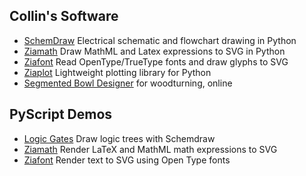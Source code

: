 ## Collin's Software

- [SchemDraw](https://schemdraw.readthedocs.io) Electrical schematic and flowchart drawing in Python
- [Ziamath](https://ziamath.readthedocs.io) Draw MathML and Latex expressions to SVG in Python
- [Ziafont](https://ziafont.readthedocs.io) Read OpenType/TrueType fonts and draw glyphs to SVG
- [Ziaplot](https://ziaplot.readthedocs.io) Lightweight plotting library for Python
- [Segmented Bowl Designer](segbowl/index.html) for woodturning, online


## PyScript Demos

- [Logic Gates](pyscript/logic.html) Draw logic trees with Schemdraw
- [Ziamath](pyscript/ziamath.html) Render LaTeX and MathML math expressions to SVG
- [Ziafont](pyscript/ziafontstr.html) Render text to SVG using Open Type fonts
